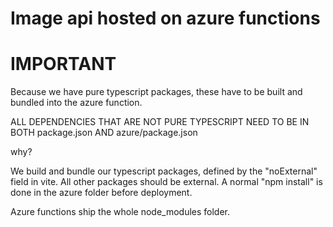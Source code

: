 # Image api hosted on azure functions

# IMPORTANT

Because we have pure typescript packages, these have to be built and bundled into the azure function.

ALL DEPENDENCIES THAT ARE NOT PURE TYPESCRIPT NEED TO BE IN BOTH package.json AND azure/package.json

why?

We build and bundle our typescript packages, defined by the "noExternal" field in vite.
All other packages should be external.
A normal "npm install" is done in the azure folder before deployment.

Azure functions ship the whole node_modules folder.
